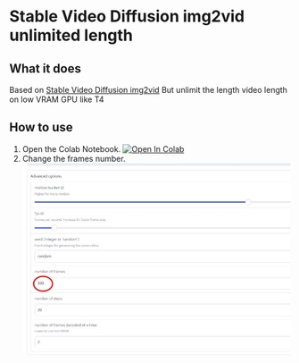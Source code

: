 # Stable Video Diffusion img2vid unlimited length

## What it does
Based on [Stable Video Diffusion img2vid](https://github.com/sagiodev/stable-video-diffusion-img2vid)
But unlimit the length video length on low VRAM GPU like T4

## How to use
1. Open the Colab Notebook. [![Open In Colab](https://colab.research.google.com/assets/colab-badge.svg)](https://colab.research.google.com/github/weyson/stable-video-diffusion-img2vid-unlimited/blob/main/stable-video-diffusion-img2vid-unlimited.ipynb)
2. Change the frames number.
    ![image](img/20240119.jpg)
